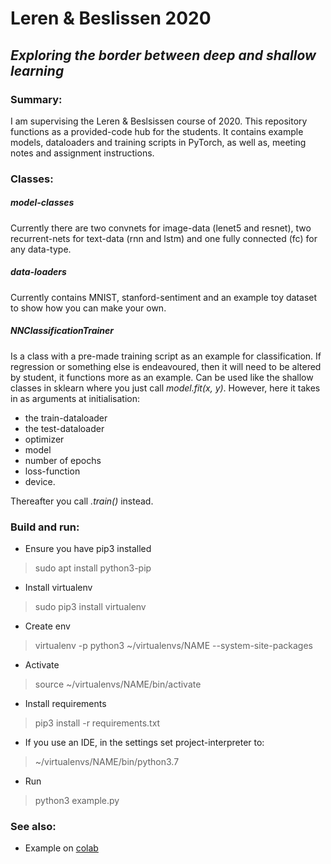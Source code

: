 # Leren & Beslissen 2020

## *Exploring the border between deep and shallow learning*

### Summary:

I am supervising the Leren & Beslsissen course of 2020. This repository functions as a provided-code hub for the students.
It contains example models, dataloaders and training scripts in PyTorch, as well as, meeting notes and assignment instructions.


### Classes:

##### model-classes
Currently there are two convnets for image-data (lenet5 and resnet), two recurrent-nets for text-data (rnn and lstm) and one fully connected (fc) for any data-type. 

##### data-loaders
Currently contains MNIST, stanford-sentiment and an example toy dataset to show how you can make your own.

##### NNClassificationTrainer
Is a class with a pre-made training script as an example for classification.
If regression or something else is endeavoured, then it will need to be altered by student, it functions more as an example. 
Can be used like the shallow classes in sklearn where you just call *model.fit(x, y)*. However, here it takes in as arguments at initialisation: 
- the train-dataloader
- the test-dataloader
- optimizer
- model 
- number of epochs
- loss-function
- device. 

Thereafter you call *.train()* instead.

### Build and run:

- Ensure you have pip3 installed

> sudo apt install python3-pip

- Install virtualenv

> sudo pip3 install virtualenv 

- Create env

> virtualenv -p python3 ~/virtualenvs/NAME --system-site-packages

- Activate

> source ~/virtualenvs/NAME/bin/activate 

- Install requirements

> pip3 install -r requirements.txt 

- If you use an IDE, in the settings set project-interpreter to:

> ~/virtualenvs/NAME/bin/python3.7

- Run

> python3 example.py

### See also:

- Example on [colab](https://colab.research.google.com/drive/1arq7ZpWoO4Xw1od_RbMTHCl5IwIoYXOZ) 
